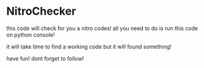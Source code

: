 # NitroChecker
this code will check for you a nitro codes!
all you need to do is run this code on python console!

it will take time to find a working code but it will found something!

have fun! dont forget to follow!

